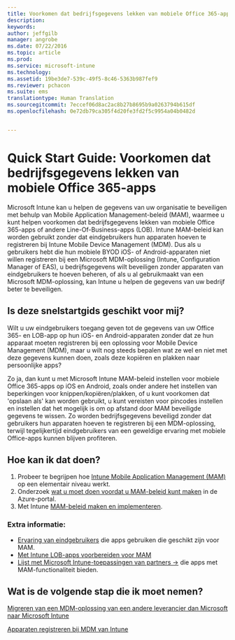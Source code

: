 ```yaml
---
title: Voorkomen dat bedrijfsgegevens lekken van mobiele Office 365-apps | Microsoft Intune
description: 
keywords: 
author: jeffgilb
manager: angrobe
ms.date: 07/22/2016
ms.topic: article
ms.prod: 
ms.service: microsoft-intune
ms.technology: 
ms.assetid: 19be3de7-539c-49f5-8c46-5363b987fef9
ms.reviewer: pchacon
ms.suite: ems
translationtype: Human Translation
ms.sourcegitcommit: 7eccef06d8ac2ac8b27b8695b9a0263794b615df
ms.openlocfilehash: 0e72db79ca305f4d20fe3fd2f5c9954a04b0482d


---
```


# Quick Start Guide: Voorkomen dat bedrijfsgegevens lekken van mobiele Office 365-apps
Microsoft Intune kan u helpen de gegevens van uw organisatie te beveiligen met behulp van Mobile Application Management-beleid (MAM), waarmee u kunt helpen voorkomen dat bedrijfsgegevens lekken van mobiele Office 365-apps of andere Line-Of-Business-apps (LOB). Intune MAM-beleid kan worden gebruikt zonder dat eindgebruikers hun apparaten hoeven te registreren bij Intune Mobile Device Management (MDM). Dus als u gebruikers hebt die hun mobiele BYOD iOS- of Android-apparaten niet willen registreren bij een Microsoft MDM-oplossing (Intune, Configuration Manager of EAS), u bedrijfsgegevens wilt beveiligen zonder apparaten van eindgebruikers te hoeven beheren, of als u al gebruikmaakt van een Microsoft MDM-oplossing, kan Intune u helpen de gegevens van uw bedrijf beter te beveiligen.   

## Is deze snelstartgids geschikt voor mij?
Wilt u uw eindgebruikers toegang geven tot de gegevens van uw Office 365- en LOB-app op hun iOS- en Android-apparaten zonder dat ze hun apparaat moeten registreren bij een oplossing voor Mobile Device Management (MDM), maar u wilt nog steeds bepalen wat ze wel en niet met deze gegevens kunnen doen, zoals deze kopiëren en plakken naar persoonlijke apps?

Zo ja, dan kunt u met Microsoft Intune MAM-beleid instellen voor mobiele Office 365-apps op iOS en Android, zoals onder andere het instellen van beperkingen voor knippen/kopiëren/plakken, of u kunt voorkomen dat 'opslaan als' kan worden gebruikt, u kunt vereisten voor pincodes instellen en instellen dat het mogelijk is om op afstand door MAM beveiligde gegevens te wissen.  Zo worden bedrijfsgegevens beveiligd zonder dat gebruikers hun apparaten hoeven te registreren bij een MDM-oplossing, terwijl tegelijkertijd eindgebruikers van een geweldige ervaring met mobiele Office-apps kunnen blijven profiteren.

## Hoe kan ik dat doen?
1.  Probeer te begrijpen hoe [Intune Mobile Application Management (MAM)](/intune/deploy-use/protect-app-data-using-mobile-app-management-policies-with-microsoft-intune) op een elementair niveau werkt.
2.  Onderzoek [wat u moet doen voordat u MAM-beleid kunt maken](/intune/deploy-use/get-ready-to-configure-mobile-app-management-policies-with-microsoft-intune) in de Azure-portal.
3.  Met Intune [MAM-beleid maken en implementeren](/intune/deploy-use/get-ready-to-configure-mobile-app-management-policies-with-microsoft-intune).

### Extra informatie:
- [Ervaring van eindgebruikers](/intune/deploy-use/end-user-experience-for-mam-enabled-apps-with-microsoft-intune) die apps gebruiken die geschikt zijn voor MAM.
- [Met Intune LOB-apps voorbereiden voor MAM](/intune/deploy-use/decide-how-to-prepare-apps-for-mobile-application-management-with-microsoft-intune)
- <a href="https://www.microsoft.com/en-us/cloud-platform/microsoft-intune-partners" target="_blank"> Lijst met Microsoft Intune-toepassingen van partners &rarr;</a> die apps met MAM-functionaliteit bieden.

## Wat is de volgende stap die ik moet nemen?
[Migreren van een MDM-oplossing van een andere leverancier dan Microsoft naar Microsoft Intune](/intune/deploy-use/migrate-to-intune)

[Apparaten registreren bij MDM van Intune](/intune/deploy-use/enroll-devices-in-microsoft-intune)



<!--HONumber=Jul16_HO4-->


